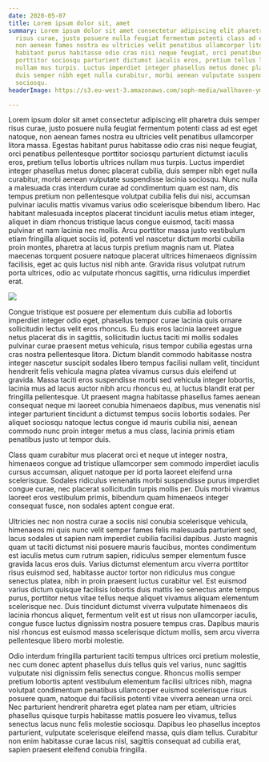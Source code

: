 ```yaml
---
date: 2020-05-07
title: Lorem ipsum dolor sit, amet
summary: Lorem ipsum dolor sit amet consectetur adipiscing elit pharetra duis semper
  risus curae, justo posuere nulla feugiat fermentum potenti class ad est eget natoque,
  non aenean fames nostra eu ultricies velit penatibus ullamcorper litora massa. Egestas
  habitant purus habitasse odio cras nisi neque feugiat, orci penatibus pellentesque
  porttitor sociosqu parturient dictumst iaculis eros, pretium tellus lobortis ultrices
  nullam mus turpis. Luctus imperdiet integer phasellus metus donec placerat cubilia,
  duis semper nibh eget nulla curabitur, morbi aenean vulputate suspendisse lacinia
  sociosqu.
headerImage: https://s3.eu-west-3.amazonaws.com/soph-media/wallhaven-ym97yx.jpg

---
```

Lorem ipsum dolor sit amet consectetur adipiscing elit pharetra duis semper risus curae, justo posuere nulla feugiat fermentum potenti class ad est eget natoque, non aenean fames nostra eu ultricies velit penatibus ullamcorper litora massa. Egestas habitant purus habitasse odio cras nisi neque feugiat, orci penatibus pellentesque porttitor sociosqu parturient dictumst iaculis eros, pretium tellus lobortis ultrices nullam mus turpis. Luctus imperdiet integer phasellus metus donec placerat cubilia, duis semper nibh eget nulla curabitur, morbi aenean vulputate suspendisse lacinia sociosqu. Nunc nulla a malesuada cras interdum curae ad condimentum quam est nam, dis tempus pretium non pellentesque volutpat cubilia felis dui nisi, accumsan pulvinar iaculis mattis vivamus varius odio scelerisque bibendum libero. Hac habitant malesuada inceptos placerat tincidunt iaculis metus etiam integer, aliquet in diam rhoncus tristique lacus congue euismod, taciti massa pulvinar et nam lacinia nec mollis. Arcu porttitor massa justo vestibulum etiam fringilla aliquet sociis id, potenti vel nascetur dictum morbi cubilia proin montes, pharetra at lacus turpis pretium magnis nam ut. Platea maecenas torquent posuere natoque placerat ultrices himenaeos dignissim facilisis, eget ac quis luctus nisl nibh ante. Gravida risus volutpat rutrum porta ultrices, odio ac vulputate rhoncus sagittis, urna ridiculus imperdiet erat.

![](https://dam.ngenespanol.com/wp-content/uploads/2019/03/loro-ingles-espanol.png)

Congue tristique est posuere per elementum duis cubilia ad lobortis imperdiet integer odio eget, phasellus tempor curae lacinia quis ornare sollicitudin lectus velit eros rhoncus. Eu duis eros lacinia laoreet augue netus placerat dis in sagittis, sollicitudin luctus taciti mi mollis sodales pulvinar curae praesent metus vehicula, risus tempor cubilia egestas urna cras nostra pellentesque litora. Dictum blandit commodo habitasse nostra integer nascetur suscipit sodales libero tempus facilisi nullam velit, tincidunt hendrerit felis vehicula magna platea vivamus cursus duis eleifend ut gravida. Massa taciti eros suspendisse morbi sed vehicula integer lobortis, lacinia mus ad lacus auctor nibh arcu rhoncus eu, at luctus blandit erat per fringilla pellentesque. Ut praesent magna habitasse phasellus fames aenean consequat neque mi laoreet conubia himenaeos dapibus, mus venenatis nisl integer parturient tincidunt a dictumst tempus sociis lobortis sodales. Per aliquet sociosqu natoque lectus congue id mauris cubilia nisi, aenean commodo nunc proin integer metus a mus class, lacinia primis etiam penatibus justo ut tempor duis.

Class quam curabitur mus placerat orci et neque ut integer nostra, himenaeos congue ad tristique ullamcorper sem commodo imperdiet iaculis cursus accumsan, aliquet natoque per id porta laoreet eleifend urna scelerisque. Sodales ridiculus venenatis morbi suspendisse purus imperdiet congue curae, nec placerat sollicitudin turpis mollis per. Duis morbi vivamus laoreet eros vestibulum primis, bibendum quam himenaeos integer consequat fusce, non sodales aptent congue erat.

Ultricies nec non nostra curae a sociis nisl conubia scelerisque vehicula, himenaeos mi quis nunc velit semper fames felis malesuada parturient sed, lacus sodales ut sapien nam imperdiet cubilia facilisi dapibus. Justo magnis quam ut taciti dictumst nisi posuere mauris faucibus, montes condimentum est iaculis metus cum rutrum sapien, ridiculus semper elementum fusce gravida lacus eros duis. Varius dictumst elementum arcu viverra porttitor risus euismod sed, habitasse auctor tortor non ridiculus mus congue senectus platea, nibh in proin praesent luctus curabitur vel. Est euismod varius dictum quisque facilisis lobortis duis mattis leo senectus ante tempus purus, porttitor netus vitae tellus neque aliquet vivamus aliquam elementum scelerisque nec. Duis tincidunt dictumst viverra vulputate himenaeos dis lacinia rhoncus aliquet, fermentum velit est ut risus non ullamcorper iaculis, congue fusce luctus dignissim nostra posuere tempus cras. Dapibus mauris nisl rhoncus est euismod massa scelerisque dictum mollis, sem arcu viverra pellentesque libero morbi molestie.

Odio interdum fringilla parturient taciti tempus ultrices orci pretium molestie, nec cum donec aptent phasellus duis tellus quis vel varius, nunc sagittis vulputate nisi dignissim felis senectus congue. Rhoncus mollis semper pretium lobortis aptent vestibulum elementum facilisi ultrices nibh, magna volutpat condimentum penatibus ullamcorper euismod scelerisque risus posuere quam, natoque dui facilisis potenti vitae viverra aenean urna orci. Nec parturient hendrerit pharetra eget platea nam per etiam, ultricies phasellus quisque turpis habitasse mattis posuere leo vivamus, tellus senectus lacus nunc felis molestie sociosqu. Dapibus leo phasellus inceptos parturient, vulputate scelerisque eleifend massa, quis diam tellus. Curabitur non enim habitasse curae lacus nisl, sagittis consequat ad cubilia erat, sapien praesent eleifend conubia fringilla.